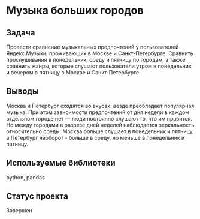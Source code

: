 # Музыка больших городов


## Задача
Провести сравнение музыкальных предпочтений у пользователей Яндекс.Музыки, проживающих в Москве и Санкт-Петербурге. Сравнить прослушивания в понедельник, среду и пятницу по городам, а также сравнить жанры, которые слушают пользователи утром в понедельник и вечером в пятницу в Москве и Санкт-Петербурге.  

## Выводы
Москва и Петербург сходятся во вкусах: везде преобладает популярная музыка. При этом зависимости предпочтений от дня недели в каждом отдельном городе нет — люди постоянно слушают то, что им нравится. Но между городами в разрезе дней неделей наблюдается зеркальность относительно среды: Москва больше слушает в понедельник и пятницу, а Петербург наоборот - больше в среду, но меньше в понедельник и пятницу.

## Используемые библиотеки
python, pandas

## Статус проекта
Завершен
